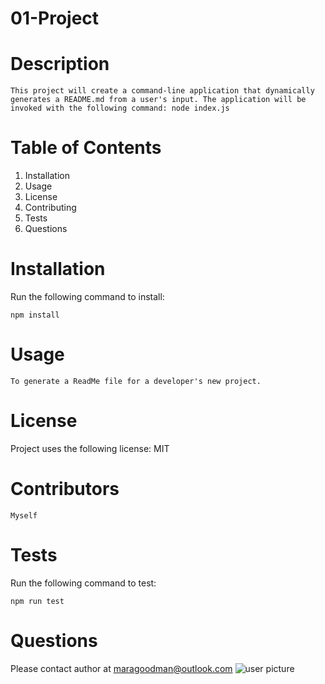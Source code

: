 # 01-Project

# Description

```
This project will create a command-line application that dynamically generates a README.md from a user's input. The application will be invoked with the following command: node index.js
```

# Table of Contents

1.  Installation
2.  Usage
3.  License
4.  Contributing
5.  Tests
6.  Questions

# Installation

Run the following command to install:

```
npm install
```

# Usage

```
To generate a ReadMe file for a developer's new project.
```

# License

Project uses the following license: MIT

# Contributors

```
Myself
```

# Tests

Run the following command to test:

```
npm run test
```

# Questions

Please contact author at maragoodman@outlook.com
![user picture](https://avatars0.githubusercontent.com/u/56241177?v=4)
